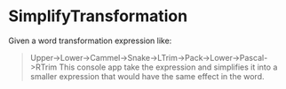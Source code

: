 # SimplifyTransformation

Given a word transformation expression like:
 > Upper->Lower->Cammel->Snake->LTrim->Pack->Lower->Pascal->RTrim
This console app take the expression and simplifies it into a smaller expression that would have the same effect in the word.
